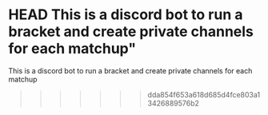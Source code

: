 HEAD
This is a discord bot to run a bracket and create private channels for each matchup"
=======
This is a discord bot to run a bracket and create private channels for each matchup
>>>>>>> dda854f653a618d685d4fce803a13426889576b2
